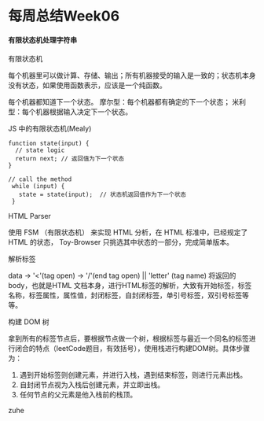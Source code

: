 # 每周总结Week06

#### 有限状态机处理字符串

有限状态机

每个机器里可以做计算、存储、输出；所有机器接受的输入是一致的；状态机本身没有状态，如果使用函数表示，应该是一个纯函数。

每个机器都知道下一个状态。
摩尔型：每个机器都有确定的下一个状态；
米利型：每个机器根据输入决定下一个状态。

JS 中的有限状态机(Mealy)
```
function state(input) {
  // state logic
  return next; // 返回值为下一个状态
}

// call the method
 while (input) {
   state = state(input);  // 状态机返回值作为下一个状态
 }
```

HTML Parser

使用 FSM （有限状态机） 来实现 HTML 分析，在 HTML 标准中，已经规定了 HTML 的状态， Toy-Browser 只挑选其中状态的一部分，完成简单版本。

解析标签

data -> '<'(tag open) -> '/'(end tag open) || 'letter' (tag name) 将返回的body，也就是HTML 文档本身，进行HTML标签的解析，大致有开始标签，标签名称，标签属性，属性值，封闭标签，自封闭标签，单引号标签，双引号标签等等。

构建 DOM 树

拿到所有的标签节点后，要根据节点做一个树，根据标签与最近一个同名的标签进行闭合的特点（leetCode题目，有效括号），使用栈进行构建DOM树。具体步骤为：
1. 遇到开始标签则创建元素，并进行入栈，遇到结束标签，则进行元素出栈。
2. 自封闭节点视为入栈后创建元素，并立即出栈。
3. 任何节点的父元素是他入栈前的栈顶。

zuhe 
